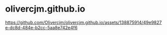 # olivercjm.github.io


https://github.com/Olivercjm/olivercjm.github.io/assets/138875914/49e9827e-dc8d-484e-b2cc-5aa8e742e4f6

